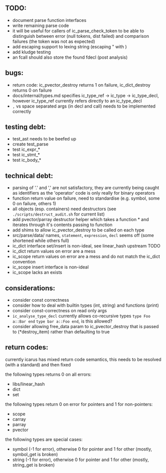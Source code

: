 TODO:
-----

* document parse function interfaces
* write remaining parse code
* it will be useful for callers of ic_parse_check_token to be able to distinguish between error (null tokens, dist failed) and comparison failures (the token was not as expected)
* add escaping support to lexing string (escaping " with \)
* add kludge testing
* an fcall should also store the found fdecl (post analysis)


bugs:
-----

* return code: ic_pvector_destroy returns 1 on failure, ic_dict_destroy returns 0 on failure
* docs/internal/types.md specifies ic_type_ref -> ic_type -> ic_type_decl, however ic_type_ref currently refers directly to an ic_type_decl
* `,` vs space separated args (in decl and call) needs to be implemented correctly


testing debt:
-----

* test_ast needs to be beefed up
* create test_parse
* test ic_expr_*
* test ic_stmt_*
* test ic_body_*


technical debt:
-----

* parsing of '.' and ',' are not satisfactory, they are currently being caught as identifiers as the 'operator' code is only really for binary operators
* function return value on failure, need to standardise (e.g. symbol, some 0 on failure, others 1)
* all objects (esp. containers) need destructors (see `./scripts/destruct_audit.sh` for current list)
* add pvector/parray destructor helper which takes a function * and iterates through it's contents passing to function
* add shims to allow ic_pvector_destroy to be called on each type
* src/parse/data/ names, `statement`, `expression`, `decl` seems off (some shortened while others full)
* ic_dict interface set/insert is non-ideal, see linear_hash upstream TODO
* ic_dict return values on error are a mess
* ic_scope return values on error are a mess and do not match the ic_dict convention
* ic_scope insert interface is non-ideal
* ic_scope lacks an exists


considerations:
-----

* consider const correctness
* consider how to deal with builtin types (int, string) and functions (print)
* consider const-correctness on read only args
* `ic_analyse_type_decl` currently allows co-recursive types `type Foo a::Bar end` `type bar a::Foo end`, is this allowed?
 * consider allowing free_data param to ic_pvector_destroy that is passed to (*destroy_item) rather than defaulting to true



return codes:
-----

currently icarus has mixed return code semantics, this needs to be resolved (with a standard) and then fixed


the following types returns 0 on all errors:

* libs/linear_hash
* dict
* set


the following types return 0 on error for pointers and 1 for non-pointers:

* scope
* carray
* parray
* pvector


the following types are special cases:

* symbol (-1 for error), otherwise 0 for pointer and 1 for other (mostly, symbol_get is broken)
* string (-1 for error), otherwise 0 for pointer and 1 for other (mostly, string_get is broken)


